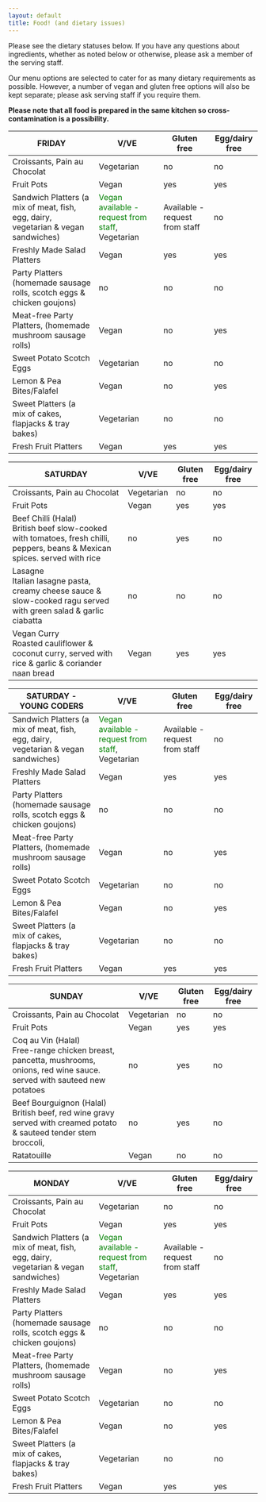```yaml
---
layout: default
title: Food! (and dietary issues)
---
```


<p>Please see the dietary statuses below. If you have any questions about ingredients, whether as noted below or otherwise, please ask a member of the serving staff.</p>

<p>Our menu options are selected to cater for as many dietary requirements as possible. However, a number of vegan and gluten free options will also be kept separate; please ask serving staff if you require them.</p>

<p><strong>Please note that all food is prepared in the same kitchen so cross-contamination is a possibility.</strong></p>

<table class="table">
  <thead>
    <th scope="column">FRIDAY</th>
    <th scope="column">V/VE</th>
    <th scope="column">Gluten free</th>
    <th scope="column">Egg/dairy free</th>
  </thead>
  <tr class="foodrow">
    <td class="foodcell">Croissants, Pain au Chocolat</td>
    <td class="foodcell vegetarian">Vegetarian</td>
    <td class="foodcell dietaryexception">no</td>
    <td class="foodcell dietaryexception">no</td>
  </tr>
    <tr class="foodrow">
    <td class="foodcell">Fruit Pots</td>
    <td class="foodcell vegan">Vegan</td>
    <td class="foodcell">yes</td>
    <td class="foodcell">yes</td>
  </tr>
  <tr class="foodrow">
    <td class="foodcell">Sandwich Platters (a mix of meat, fish, egg, dairy, vegetarian & vegan sandwiches)</td>
    <td class="foodcell vegetarian"><font color="green">Vegan available - request from staff</font>, Vegetarian</td>
    <td class="foodcell">Available - request from staff</td>
    <td class="foodcell dietaryexception">no</td>
  </tr>
  <tr class="foodrow">
    <td class="foodcell">Freshly Made Salad Platters</td>
    <td class="foodcell vegan">Vegan</td>
    <td class="foodcell">yes</td>
    <td class="foodcell">yes</td>
  </tr>
  <tr class="foodrow">
    <td class="foodcell">Party Platters (homemade sausage rolls, scotch eggs & chicken goujons)</td>
    <td class="foodcell dietaryexception">no</td>
    <td class="foodcell dietaryexception">no</td>
    <td class="foodcell dietaryexception">no</td>
  </tr>
  <tr class="foodrow">
    <td class="foodcell">Meat-free Party Platters, (homemade mushroom sausage rolls)</td>
    <td class="foodcell vegan">Vegan</td>
    <td class="foodcell dietaryexception">no</td>
    <td class="foodcell">yes</td>
  </tr>
  <tr class="foodrow">
    <td class="foodcell">Sweet Potato Scotch Eggs</td>
    <td class="foodcell vegetarian">Vegetarian</td>
    <td class="foodcell dietaryexception">no</td>
    <td class="foodcell dietaryexception">no</td>
  </tr>
    <tr class="foodrow">
    <td class="foodcell">Lemon & Pea Bites/Falafel</td>
    <td class="foodcell vegan">Vegan</td>
    <td class="foodcell dietaryexception">no</td>
    <td class="foodcell">yes</td>
  </tr>
  <tr class="foodrow">
    <td class="foodcell">Sweet Platters (a mix of cakes, flapjacks & tray bakes)</td>
    <td class="foodcell vegetarian">Vegetarian</td>
    <td class="foodcell dietaryexception">no</td>
    <td class="foodcell dietaryexception">no</td>
  </tr>
  <tr class="foodrow">
    <td class="foodcell">Fresh Fruit Platters</td>
    <td class="foodcell vegan">Vegan</td>
    <td class="foodcell">yes</td>
    <td class="foodcell">yes</td>
  </tr>
</table>

<table class="table">
  <thead>
    <th scope="column">SATURDAY</th>
    <th scope="column">V/VE</th>
    <th scope="column">Gluten free</th>
    <th scope="column">Egg/dairy free</th>
  </thead>
  <tr class="foodrow">
    <td class="foodcell">Croissants, Pain au Chocolat</td>
    <td class="foodcell vegetarian">Vegetarian</td>
    <td class="foodcell dietaryexception">no</td>
    <td class="foodcell dietaryexception">no</td>
  </tr>
    <tr class="foodrow">
    <td class="foodcell">Fruit Pots</td>
    <td class="foodcell vegan">Vegan</td>
    <td class="foodcell">yes</td>
    <td class="foodcell">yes</td>
  </tr>
  <tr class="foodrow">
    <td class="foodcell">Beef Chilli (Halal)<br>
    British beef slow-cooked with tomatoes, fresh chilli, peppers, beans & Mexican spices. served with rice</td>
    <td class="foodcell dietaryexception">no</td>
    <td class="foodcell">yes</td>
    <td class="foodcell dietaryexception">no</td>
  </tr>
  <tr class="foodrow">
    <td class="foodcell">Lasagne<br>
    Italian lasagne pasta, creamy cheese sauce & slow-cooked ragu served with green salad & garlic ciabatta</td>
    <td class="foodcell dietaryexception">no</td>
    <td class="foodcell dietaryexception">no</td>
    <td class="foodcell dietaryexception">no</td>
  </tr>
  <tr class="foodrow">
    <td class="foodcell">Vegan Curry<br>
    Roasted cauliflower & coconut curry, served with rice & garlic & coriander naan bread</td>
    <td class="foodcell">Vegan</td>
    <td class="foodcell">yes</td>
    <td class="foodcell">yes</td>
  </tr>
</table>

<table class="table">
  <thead>
    <th scope="column">SATURDAY - YOUNG CODERS</th>
    <th scope="column">V/VE</th>
    <th scope="column">Gluten free</th>
    <th scope="column">Egg/dairy free</th>
  </thead>
  <tr class="foodrow">
    <td class="foodcell">Sandwich Platters (a mix of meat, fish, egg, dairy, vegetarian & vegan sandwiches)</td>
    <td class="foodcell vegetarian"><font color="green">Vegan available - request from staff</font>, Vegetarian</td>
    <td class="foodcell">Available - request from staff</td>
    <td class="foodcell dietaryexception">no</td>
  </tr>
  <tr class="foodrow">
    <td class="foodcell">Freshly Made Salad Platters</td>
    <td class="foodcell vegan">Vegan</td>
    <td class="foodcell">yes</td>
    <td class="foodcell">yes</td>
  </tr>
  <tr class="foodrow">
    <td class="foodcell">Party Platters (homemade sausage rolls, scotch eggs & chicken goujons)</td>
    <td class="foodcell dietaryexception">no</td>
    <td class="foodcell dietaryexception">no</td>
    <td class="foodcell dietaryexception">no</td>
  </tr>
  <tr class="foodrow">
    <td class="foodcell">Meat-free Party Platters, (homemade mushroom sausage rolls)</td>
    <td class="foodcell vegan">Vegan</td>
    <td class="foodcell dietaryexception">no</td>
    <td class="foodcell">yes</td>
  </tr>
  <tr class="foodrow">
    <td class="foodcell">Sweet Potato Scotch Eggs</td>
    <td class="foodcell vegetarian">Vegetarian</td>
    <td class="foodcell dietaryexception">no</td>
    <td class="foodcell dietaryexception">no</td>
  </tr>
    <tr class="foodrow">
    <td class="foodcell">Lemon & Pea Bites/Falafel</td>
    <td class="foodcell vegan">Vegan</td>
    <td class="foodcell dietaryexception">no</td>
    <td class="foodcell">yes</td>
  </tr>
  <tr class="foodrow">
    <td class="foodcell">Sweet Platters (a mix of cakes, flapjacks & tray bakes)</td>
    <td class="foodcell vegetarian">Vegetarian</td>
    <td class="foodcell dietaryexception">no</td>
    <td class="foodcell dietaryexception">no</td>
  </tr>
  <tr class="foodrow">
    <td class="foodcell">Fresh Fruit Platters</td>
    <td class="foodcell vegan">Vegan</td>
    <td class="foodcell">yes</td>
    <td class="foodcell">yes</td>
  </tr>
</table>

<table class="table">
  <thead>
    <th scope="column">SUNDAY</th>
    <th scope="column">V/VE</th>
    <th scope="column">Gluten free</th>
    <th scope="column">Egg/dairy free</th>
  </thead>
  <tr class="foodrow">
    <td class="foodcell">Croissants, Pain au Chocolat</td>
    <td class="foodcell vegetarian">Vegetarian</td>
    <td class="foodcell dietaryexception">no</td>
    <td class="foodcell dietaryexception">no</td>
  </tr>
    <tr class="foodrow">
    <td class="foodcell">Fruit Pots</td>
    <td class="foodcell vegan">Vegan</td>
    <td class="foodcell">yes</td>
    <td class="foodcell">yes</td>
  </tr>
  <tr class="foodrow">
    <td class="foodcell">Coq au Vin (Halal)<br>
    Free-range chicken breast, pancetta, mushrooms, onions, red wine sauce. served with sauteed new potatoes</td>
    <td class="foodcell dietaryexception">no</td>
    <td class="foodcell">yes</td>
    <td class="foodcell dietaryexception">no</td>
  </tr>
  <tr class="foodrow">
    <td class="foodcell">Beef Bourguignon (Halal) <br>
    British beef, red wine gravy served with creamed potato & sauteed tender stem broccoli, </td>
    <td class="foodcell dietaryexception">no</td>
    <td class="foodcell">yes</td>
    <td class="foodcell dietaryexception">no</td>
  </tr>
  <tr class="foodrow">
    <td class="foodcell">Ratatouille</td>
    <td class="foodcell vegan">Vegan</td>
    <td class="foodcell dietaryexception">no</td>
    <td class="foodcell dietaryexception">no</td>
  </tr>
</table>

<table class="table">
  <thead>
    <th scope="column">MONDAY</th>
    <th scope="column">V/VE</th>
    <th scope="column">Gluten free</th>
    <th scope="column">Egg/dairy free</th>
  </thead>
  <tr class="foodrow">
    <td class="foodcell">Croissants, Pain au Chocolat</td>
    <td class="foodcell vegetarian">Vegetarian</td>
    <td class="foodcell dietaryexception">no</td>
    <td class="foodcell dietaryexception">no</td>
  </tr>
    <tr class="foodrow">
    <td class="foodcell">Fruit Pots</td>
    <td class="foodcell vegan">Vegan</td>
    <td class="foodcell">yes</td>
    <td class="foodcell">yes</td>
  </tr>
  <tr class="foodrow">
    <td class="foodcell">Sandwich Platters (a mix of meat, fish, egg, dairy, vegetarian & vegan sandwiches)</td>
    <td class="foodcell vegetarian"><font color="green">Vegan available - request from staff</font>, Vegetarian</td>
    <td class="foodcell">Available - request from staff</td>
    <td class="foodcell dietaryexception">no</td>
  </tr>
  <tr class="foodrow">
    <td class="foodcell">Freshly Made Salad Platters</td>
    <td class="foodcell vegan">Vegan</td>
    <td class="foodcell">yes</td>
    <td class="foodcell">yes</td>
  </tr>
  <tr class="foodrow">
    <td class="foodcell">Party Platters (homemade sausage rolls, scotch eggs & chicken goujons)</td>
    <td class="foodcell dietaryexception">no</td>
    <td class="foodcell dietaryexception">no</td>
    <td class="foodcell dietaryexception">no</td>
  </tr>
  <tr class="foodrow">
    <td class="foodcell">Meat-free Party Platters, (homemade mushroom sausage rolls)</td>
    <td class="foodcell vegan">Vegan</td>
    <td class="foodcell dietaryexception">no</td>
    <td class="foodcell">yes</td>
  </tr>
  <tr class="foodrow">
    <td class="foodcell">Sweet Potato Scotch Eggs</td>
    <td class="foodcell vegetarian">Vegetarian</td>
    <td class="foodcell dietaryexception">no</td>
    <td class="foodcell dietaryexception">no</td>
  </tr>
    <tr class="foodrow">
    <td class="foodcell">Lemon & Pea Bites/Falafel</td>
    <td class="foodcell vegan">Vegan</td>
    <td class="foodcell dietaryexception">no</td>
    <td class="foodcell">yes</td>
  </tr>
  <tr class="foodrow">
    <td class="foodcell">Sweet Platters (a mix of cakes, flapjacks & tray bakes)</td>
    <td class="foodcell vegetarian">Vegetarian</td>
    <td class="foodcell dietaryexception">no</td>
    <td class="foodcell dietaryexception">no</td>
  </tr>
  <tr class="foodrow">
    <td class="foodcell">Fresh Fruit Platters</td>
    <td class="foodcell vegan">Vegan</td>
    <td class="foodcell">yes</td>
    <td class="foodcell">yes</td>
  </tr>
</table>